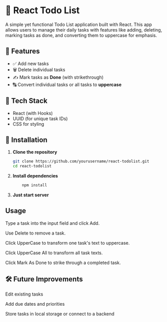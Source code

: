 # 📝 React Todo List

A simple yet functional Todo List application built with React. This app allows users to manage their daily tasks with features like adding, deleting, marking tasks as done, and converting them to uppercase for emphasis.

## 🚀 Features

- ✅ Add new tasks
- 🗑️ Delete individual tasks
- ✍️ Mark tasks as **Done** (with strikethrough)
- 🔠 Convert individual tasks or all tasks to **uppercase**

## 🧠 Tech Stack

- React (with Hooks)
- UUID (for unique task IDs)
- CSS for styling


## 🔧 Installation

1. **Clone the repository**
   ```bash
   git clone https://github.com/yourusername/react-todolist.git
   cd react-todolist
2. **Install dependencies**
    ```bash
        npm install
    ```
3. **Just start server**

## Usage
Type a task into the input field and click Add.

Use Delete to remove a task.

Click UpperCase to transform one task's text to uppercase.

Click UpperCase All to transform all task texts.

Click Mark As Done to strike through a completed task.

## 🛠️ Future Improvements
Edit existing tasks

Add due dates and priorities

Store tasks in local storage or connect to a backend

